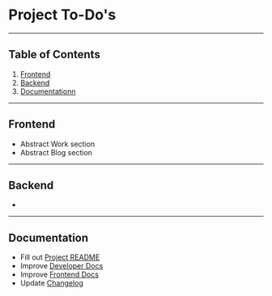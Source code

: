 # Project To-Do's

---

## Table of Contents

1. [Frontend](#frontend)
2. [Backend](#backend)
3. [Documentationn](#documentation)

---

## <a name="frontend"></a> Frontend
* Abstract Work section
* Abstract Blog section

---

## <a name="backend"></a> Backend

*

---

## <a name="documentation"></a> Documentation

* Fill out [Project README](./README.md)
* Improve [Developer Docs](./docs/developer_docs.md)
* Improve [Frontend Docs](./docs/frontend_docs.md)
* Update [Changelog](./docs/upgrade_log.md)